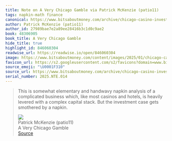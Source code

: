 ```yaml
---
title: Note on A Very Chicago Gamble via Patrick McKenzie (patio11)
tags: napkin-math finance
canonical: https://www.bitsaboutmoney.com/archive/chicago-casino-investment-offering/
author: Patrick McKenzie (patio11)
author_id: 27989bae7e2a89ee28416b3c1d0c9ae2
book: 48306905
book_title: A Very Chicago Gamble
hide_title: true
highlight_id: 846060304
readwise_url: https://readwise.io/open/846060304
image: https://www.bitsaboutmoney.com/content/images/2025/01/chicago-casino-capital-raise-dalle.jpg
favicon_url: https://s2.googleusercontent.com/s2/favicons?domain=www.bitsaboutmoney.com
source_emoji: "\U0001F310"
source_url: https://www.bitsaboutmoney.com/archive/chicago-casino-investment-offering/#:~:text=This%20is%20somewhat,by%20a%20napkin.
serial_number: 2025.NTE.014
---
```

> This is somewhat elementary and handwavy napkin analysis of a complicated business which, like most casinos and hotels, is heavily levered with a complex capital stack. But the investment case gets smothered by a napkin.
> <div class="quoteback-footer"><div class="quoteback-avatar"><img class="mini-favicon" src="https://s2.googleusercontent.com/s2/favicons?domain=www.bitsaboutmoney.com"></div><div class="quoteback-metadata"><div class="metadata-inner"><span style="display:none">FROM:</span><div aria-label="Patrick McKenzie (patio11)" class="quoteback-author"> Patrick McKenzie (patio11)</div><div aria-label="A Very Chicago Gamble" class="quoteback-title"> A Very Chicago Gamble</div></div></div><div class="quoteback-backlink"><a target="_blank" aria-label="go to the full text of this quotation" rel="noopener" href="https://www.bitsaboutmoney.com/archive/chicago-casino-investment-offering/#:~:text=This%20is%20somewhat,by%20a%20napkin." class="quoteback-arrow"> Source</a></div></div>